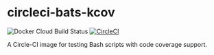 # circleci-bats-kcov

![Docker Cloud Build Status](https://img.shields.io/docker/cloud/build/particleflux/circleci-bats-kcov)
[![CircleCI](https://circleci.com/gh/particleflux/circleci-bats-kcov.svg?style=shield&circle-token=ca299695b6a682d800d18292e4fc98442e38411d)](https://circleci.com/gh/particleflux/circleci-bats-kcov)

A Circle-CI image for testing Bash scripts with code coverage support.
